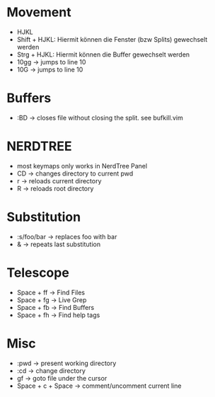 # Movement
* HJKL
* Shift + HJKL: Hiermit können  die Fenster (bzw Splits) gewechselt werden
* Strg  + HJKL: Hiermit können die Buffer gewechselt werden
* 10gg -> jumps to line 10
* 10G -> jumps to line 10

# Buffers
* :BD -> closes file without closing the split. see bufkill.vim

# NERDTREE
* most keymaps only works in NerdTree Panel
* CD -> changes directory to current pwd
* r -> reloads current directory
* R -> reloads root directory

# Substitution
* \:s/foo/bar -> replaces foo with bar
* & -> repeats last substitution

# Telescope
* Space + ff -> Find Files
* Space + fg -> Live Grep
* Space + fb -> Find Buffers
* Space + fh -> Find help tags

# Misc
* :pwd -> present working directory
* :cd -> change directory
* gf -> goto file under the cursor
* Space + c + Space -> comment/uncomment current line
